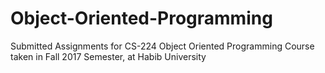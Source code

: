 # Object-Oriented-Programming
Submitted Assignments for CS-224 Object Oriented Programming Course taken in Fall 2017 Semester, at Habib University
